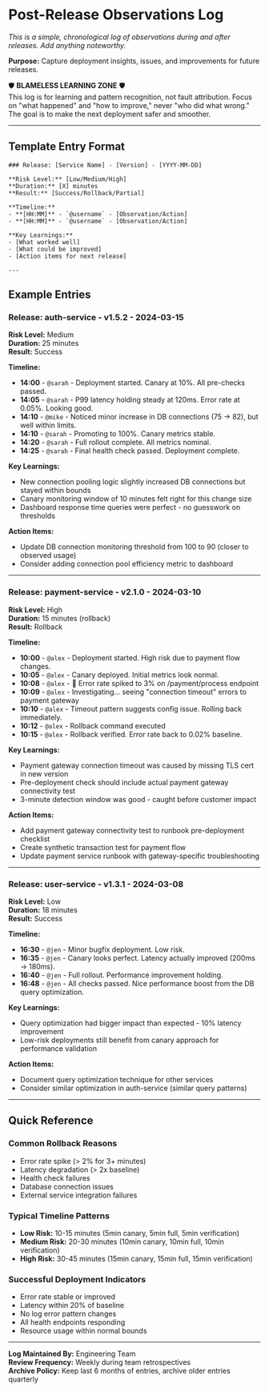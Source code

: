 # Post-Release Observations Log

*This is a simple, chronological log of observations during and after releases. Add anything noteworthy.*

**Purpose:** Capture deployment insights, issues, and improvements for future releases.

🛡️ **BLAMELESS LEARNING ZONE** 🛡️  
This log is for learning and pattern recognition, not fault attribution. Focus on "what happened" and "how to improve," never "who did what wrong." The goal is to make the next deployment safer and smoother.

---

## Template Entry Format

```
### Release: [Service Name] - [Version] - [YYYY-MM-DD]

**Risk Level:** [Low/Medium/High]  
**Duration:** [X] minutes  
**Result:** [Success/Rollback/Partial]

**Timeline:**
- **[HH:MM]** - `@username` - [Observation/Action]
- **[HH:MM]** - `@username` - [Observation/Action]

**Key Learnings:**
- [What worked well]
- [What could be improved]
- [Action items for next release]

---
```

## Example Entries

### Release: auth-service - v1.5.2 - 2024-03-15

**Risk Level:** Medium  
**Duration:** 25 minutes  
**Result:** Success

**Timeline:**
- **14:00** - `@sarah` - Deployment started. Canary at 10%. All pre-checks passed.
- **14:05** - `@sarah` - P99 latency holding steady at 120ms. Error rate at 0.05%. Looking good.
- **14:10** - `@mike` - Noticed minor increase in DB connections (75 → 82), but well within limits.
- **14:10** - `@sarah` - Promoting to 100%. Canary metrics stable.
- **14:20** - `@sarah` - Full rollout complete. All metrics nominal.
- **14:25** - `@sarah` - Final health check passed. Deployment complete.

**Key Learnings:**
- New connection pooling logic slightly increased DB connections but stayed within bounds
- Canary monitoring window of 10 minutes felt right for this change size
- Dashboard response time queries were perfect - no guesswork on thresholds

**Action Items:**
- Update DB connection monitoring threshold from 100 to 90 (closer to observed usage)
- Consider adding connection pool efficiency metric to dashboard

---

### Release: payment-service - v2.1.0 - 2024-03-10

**Risk Level:** High  
**Duration:** 15 minutes (rollback)  
**Result:** Rollback

**Timeline:**
- **10:00** - `@alex` - Deployment started. High risk due to payment flow changes.
- **10:05** - `@alex` - Canary deployed. Initial metrics look normal.
- **10:08** - `@alex` - 🚨 Error rate spiked to 3% on /payment/process endpoint
- **10:09** - `@alex` - Investigating... seeing "connection timeout" errors to payment gateway
- **10:10** - `@alex` - Timeout pattern suggests config issue. Rolling back immediately.
- **10:12** - `@alex` - Rollback command executed
- **10:15** - `@alex` - Rollback verified. Error rate back to 0.02% baseline.

**Key Learnings:**
- Payment gateway connection timeout was caused by missing TLS cert in new version
- Pre-deployment check should include actual payment gateway connectivity test
- 3-minute detection window was good - caught before customer impact

**Action Items:**
- Add payment gateway connectivity test to runbook pre-deployment checklist
- Create synthetic transaction test for payment flow
- Update payment service runbook with gateway-specific troubleshooting

---

### Release: user-service - v1.3.1 - 2024-03-08

**Risk Level:** Low  
**Duration:** 18 minutes  
**Result:** Success

**Timeline:**
- **16:30** - `@jen` - Minor bugfix deployment. Low risk.
- **16:35** - `@jen` - Canary looks perfect. Latency actually improved (200ms → 180ms).
- **16:40** - `@jen` - Full rollout. Performance improvement holding.
- **16:48** - `@jen` - All checks passed. Nice performance boost from the DB query optimization.

**Key Learnings:**
- Query optimization had bigger impact than expected - 10% latency improvement
- Low-risk deployments still benefit from canary approach for performance validation

**Action Items:**
- Document query optimization technique for other services
- Consider similar optimization in auth-service (similar query patterns)

---

## Quick Reference

### Common Rollback Reasons
- Error rate spike (> 2% for 3+ minutes)
- Latency degradation (> 2x baseline)
- Health check failures
- Database connection issues
- External service integration failures

### Typical Timeline Patterns
- **Low Risk:** 10-15 minutes (5min canary, 5min full, 5min verification)
- **Medium Risk:** 20-30 minutes (10min canary, 10min full, 10min verification) 
- **High Risk:** 30-45 minutes (15min canary, 15min full, 15min verification)

### Successful Deployment Indicators
- Error rate stable or improved
- Latency within 20% of baseline
- No log error pattern changes
- All health endpoints responding
- Resource usage within normal bounds

---

**Log Maintained By:** Engineering Team  
**Review Frequency:** Weekly during team retrospectives  
**Archive Policy:** Keep last 6 months of entries, archive older entries quarterly